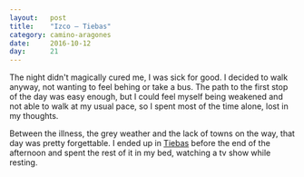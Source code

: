 ```yaml
---
layout:   post
title:    "Izco — Tiebas"
category: camino-aragones
date:     2016-10-12
day:      21
---
```


The night didn't magically cured me, I was sick for good. I decided to walk anyway, not wanting to feel behing or take a bus. The path to the first stop of the day was easy enough, but I could feel myself being weakened and not able to walk at my usual pace, so I spent most of the time alone, lost in my thoughts.

Between the illness, the grey weather and the lack of towns on the way, that day was pretty forgettable. I ended up in [Tiebas](https://www.google.fr/maps/place/31398+Tiebas,+Navarre,+Espagne/@42.6940969,-1.6424838,17z/data=!3m1!4b1!4m5!3m4!1s0xd509a81bab229db:0x58edc34d0ddf8724!8m2!3d42.6942332!4d-1.6386795?hl=fr) before the end of the afternoon and spent the rest of it in my bed, watching a tv show while resting.
